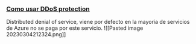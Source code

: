 ### [Como usar DDoS protection](https://youtu.be/MUVFMF9DgM0?list=PLGjZwEtPN7j-Q59JYso3L4_yoCjj2syrM&t=126)
Distributed denial of service, viene por defecto en la mayoria de servicios de Azure no se paga por este servicio.
![[Pasted image 20230304212324.png]]